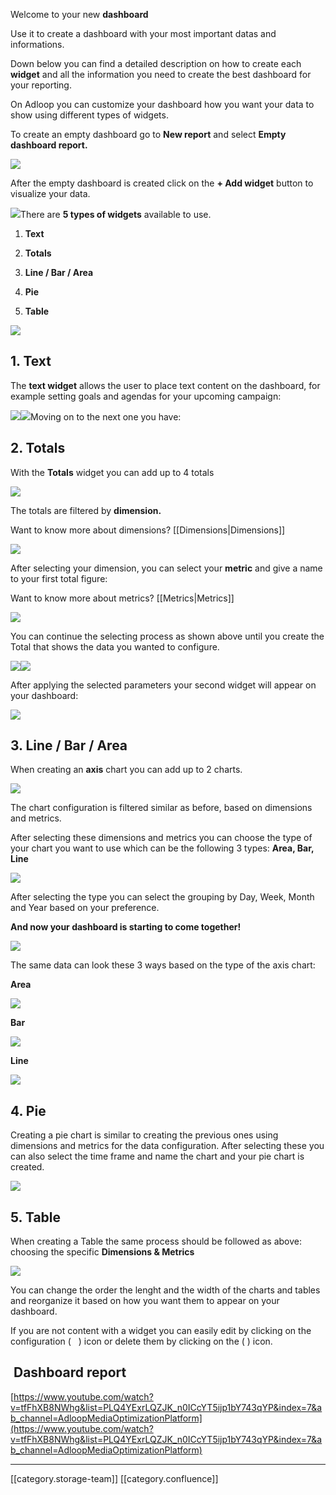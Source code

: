 Welcome to your new  **dashboard** 

Use it to create a dashboard with your most important datas and informations.

Down below you can find a detailed description on how to create each **widget**  and all the information you need to create the best dashboard for your reporting.

On Adloop you can customize your dashboard how you want your data to show using different types of widgets.

To create an empty dashboard go to  **New report** and select  **Empty dashboard report.** 

![](images/storage/image-20231009-100525.png)

After the empty dashboard is created click on the  **+ Add widget** button to visualize your data.

![](images/storage/image-20231009-101020.png)There are  **5 types of widgets**  available to use.


1.  **Text** 


1.  **Totals** 


1.  **Line / Bar / Area** 


1.  **Pie** 


1.  **Table** 



![](images/storage/image-20231009-101051.png)


## 1. Text
The **text widget**  allows the user to place text content on the dashboard, for example setting goals and agendas for your upcoming campaign:



![](images/storage/image-20231009-101117.png)![](images/storage/image-20231009-101314.png)Moving on to the next one you have:


## 2. Totals
With the  **Totals** widget you can add up to 4 totals

![](images/storage/image-20231009-101437.png)

The totals are filtered by  **dimension.** 

Want to know more about dimensions?  [[Dimensions|Dimensions]]

![](images/storage/image-20231009-101514.png)

After selecting your dimension, you can select your  **metric**  and give a name to your first total figure:

Want to know more about metrics? [[Metrics|Metrics]]

![](images/storage/image-20231009-101545.png)

You can continue the selecting process as shown above until you create the Total that shows the data you wanted to configure.

![](images/storage/image-20231009-101622.png)![](images/storage/image-20231009-101659.png)

After applying the selected parameters your second widget will appear on your dashboard:

![](images/storage/image-20231009-102201.png)
## 3. Line / Bar / Area
When creating an  **axis**  chart you can add up to 2 charts. 

![](images/storage/image-20231009-102347.png)

The chart configuration is filtered similar as before, based on dimensions and metrics.

After selecting these dimensions and metrics you can choose the type of your chart you want to use which can be the following 3 types:  **Area, Bar, Line** 

![](images/storage/image-20231009-102446.png)

After selecting the type you can select the grouping by Day, Week, Month and Year based on your preference.

 **And now your dashboard is starting to come together!** 

![](images/storage/image-20231009-102851.png)

The same data can look these 3 ways based on the type of the axis chart:

 **Area** 

![](images/storage/image-20231009-102923.png)

 **Bar** 

![](images/storage/image-20231009-103009.png)

 **Line** 

![](images/storage/image-20231009-103130.png)


## 4. Pie
Creating a pie chart is similar to creating the previous ones using dimensions and metrics for the data configuration. After selecting these you can also select the time frame and name the chart and your pie chart is created. 

![](images/storage/image-20231009-103225.png)


## 5. Table
When creating a Table the same process should be followed as above: choosing the specific  **Dimensions & Metrics** 

![](images/storage/image-20231009-103331.png)

You can change the order the lenght and the width of the charts and tables and reorganize it based on how you want them to appear on your dashboard.

If you are not content with a widget you can easily edit by clicking on the configuration (    ) icon or delete them by clicking on the (  ) icon.


##  Dashboard report
[https://www.youtube.com/watch?v=tfFhXB8NWhg&list=PLQ4YExrLQZJK_n0ICcYT5ijp1bY743qYP&index=7&ab_channel=AdloopMediaOptimizationPlatform](https://www.youtube.com/watch?v=tfFhXB8NWhg&list=PLQ4YExrLQZJK_n0ICcYT5ijp1bY743qYP&index=7&ab_channel=AdloopMediaOptimizationPlatform)





*****

[[category.storage-team]] 
[[category.confluence]] 
